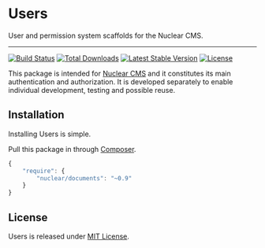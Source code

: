 # Users
User and permission system scaffolds for the Nuclear CMS.
 
---
[![Build Status](https://travis-ci.org/NuclearCMS/Users.svg?branch=master)](https://travis-ci.org/NuclearCMS/Users)
[![Total Downloads](https://poser.pugx.org/Nuclear/Users/downloads)](https://packagist.org/packages/Nuclear/Users)
[![Latest Stable Version](https://poser.pugx.org/Nuclear/Users/version)](https://packagist.org/packages/Nuclear/Users)
[![License](https://poser.pugx.org/Nuclear/Users/license)](https://packagist.org/packages/Nuclear/Users)
 
This package is intended for [Nuclear CMS](https://github.com/NuclearCMS/Nuclear) and it constitutes its main authentication and authorization. It is developed separately to enable individual development, testing and possible reuse.
 
## Installation
Installing Users is simple.
 
Pull this package in through [Composer](https://getcomposer.org).
```js
{
    "require": {
        "nuclear/documents": "~0.9"
    }
}
```

## License
Users is released under [MIT License](https://github.com/NuclearCMS/Users/blob/master/LICENSE).
